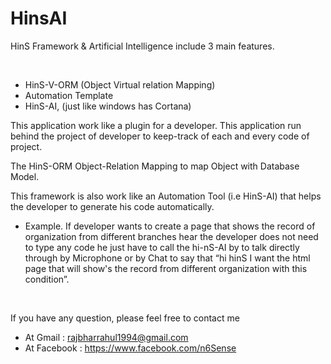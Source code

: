 # HinsAI

<p>HinS Framework &amp; Artificial Intelligence include 3 main features.</p>
<p>&nbsp;</p>
<ul>

<li>HinS-V-ORM (Object Virtual relation Mapping)</li>
<li>Automation Template</li>
<li>HinS-AI, (just like windows has Cortana)</li>
</ul>
<p>This application work like a plugin for a developer. This application run behind the project of developer to keep-track of each and every code of project.</p>

<p>The HinS-ORM Object-Relation Mapping to map Object with Database Model.</p>
<p>This framework is also work like an Automation Tool (i.e HinS-AI) that helps the developer to generate his code automatically.</p>
<ul>
<li>Example. If developer wants to create a page that shows the record of organization from different branches hear the developer does not need to type any code he just have to call the hi-nS-AI by to talk directly through by Microphone or by Chat to say that &ldquo;hi hinS I want the html page that will show's the record from different organization with this condition&rdquo;.</li>
</ul>
<p>&nbsp;</p>
<p>If you have any question, please feel free to contact me</p>
<ul>
<li>At Gmail : <a href="rajbharrahul1994@gmail.com">rajbharrahul1994@gmail.com</a></li>
  <li>At Facebook :   <a href="https://www.facebook.com/n6Sense">https://www.facebook.com/n6Sense</a></li>
</ul>
